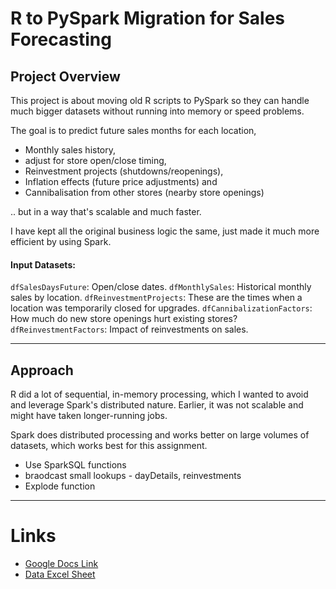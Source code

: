 # R to PySpark Migration for Sales Forecasting

## Project Overview
This project is about moving old R scripts to PySpark so they can handle much bigger datasets without running into memory or speed problems.

The goal is to predict future sales months for each location, 
- Monthly sales history,
- adjust for store open/close timing,
- Reinvestment projects (shutdowns/reopenings),
- Inflation effects (future price adjustments) and
- Cannibalisation from other stores (nearby store openings)

.. but in a way that's scalable and much faster.

I have kept all the original business logic the same, just made it much more efficient by using Spark.


#### Input Datasets:

`dfSalesDaysFuture`: Open/close dates.
`dfMonthlySales`: Historical monthly sales by location.
`dfReinvestmentProjects`: These are the times when a location was temporarily closed for upgrades.
`dfCannibalizationFactors`: How much do new store openings hurt existing stores?
`dfReinvestmentFactors`: Impact of reinvestments on sales.

---

## Approach 
R did a lot of sequential, in-memory processing, which I wanted to avoid and leverage Spark's distributed nature. 
Earlier, it was not scalable and might have taken longer-running jobs. 

Spark does distributed processing and works better on large volumes of datasets, which works best for this assignment. 

- Use SparkSQL functions
- braodcast small lookups - dayDetails, reinvestments
- Explode function


---


# Links
- [Google Docs Link](https://docs.google.com/document/d/1xHZeZfv7LnM9oVRomR-REU_uL2A_FPLHP9FWz8fXkBc/edit?tab=t.0)
- [Data Excel Sheet](https://docs.google.com/spreadsheets/d/1EMNsodrexqnVZyjBuxHtN6DqBm6QhP7IUQzaRei4u3c/edit?usp=sharing)  
